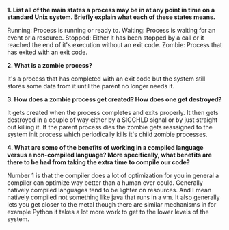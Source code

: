**1. List all of the main states a process may be in at any point in time on a standard Unix system. Briefly explain what each of these states means.**

Running: Process is running or ready to.
Waiting: Process is waiting for an event or a resource.
Stopped: Either it has been stopped by a call or it reached the end of it's execution without an exit code.
Zombie: Process that has exited with an exit code.

**2. What is a zombie process?**

It's a process that has completed with an exit code but the system still stores some data from it until the parent no longer needs it.

**3. How does a zombie process get created? How does one get destroyed?**

It gets created when the process completes and exits properly. It then gets destroyed in a couple of way either by a SIGCHLD signal or by just straight out killing it. If the parent process dies the zombie gets reassigned to the system init process which periodically kills it's child zombie processes.

**4. What are some of the benefits of working in a compiled language versus a non-compiled language? More specifically, what benefits are there to be had from taking the extra time to compile our code?**

Number 1 is that the compiler does a lot of optimization for you in general a compiler can optimize way better than a human ever could.
Generally natively compiled languages tend to be lighter on resources. And I mean natively compiled not something like java that runs in a vm.
It also generally lets you get closer to the metal though there are similar mechanisms in for example Python it takes a lot more work to get to the lower levels of the system.